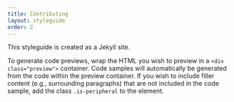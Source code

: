 ```yaml
---
title: Contributing
layout: styleguide
order: 2
---
```


This styleguide is created as a Jekyll site.

To generate code previews, wrap the HTML you wish to preview in a `<div class="preview">` container. Code samples will automatically be generated from the code within the preview container. If you wish to include filler content (e.g., surrounding paragraphs) that are not included in the code sample, add the class `.is-peripheral` to the element.